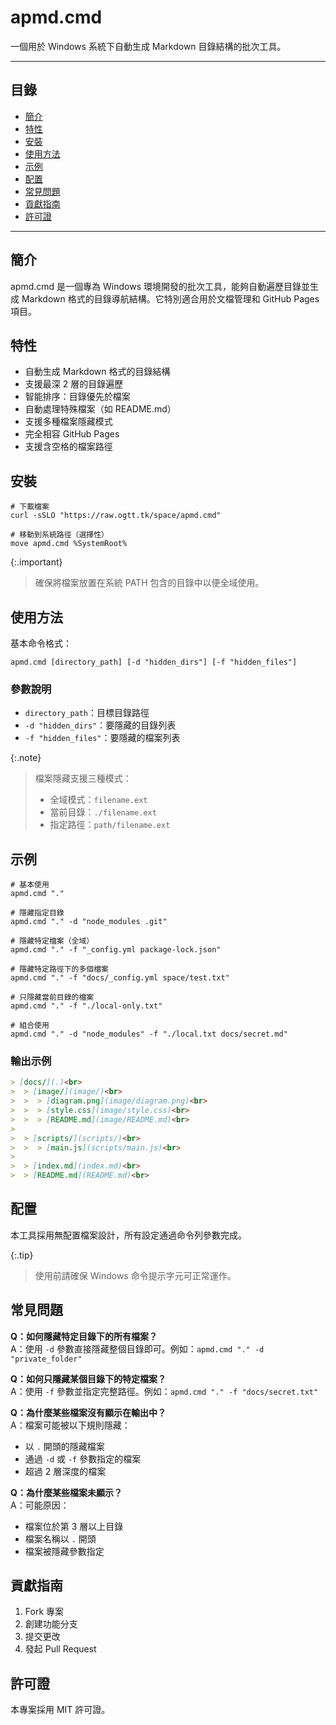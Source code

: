 # apmd.cmd
一個用於 Windows 系統下自動生成 Markdown 目錄結構的批次工具。

---

## 目錄
- [簡介](#簡介)
- [特性](#特性)
- [安裝](#安裝)
- [使用方法](#使用方法)
- [示例](#示例)
- [配置](#配置)
- [常見問題](#常見問題)
- [貢獻指南](#貢獻指南)
- [許可證](#許可證)

---

## 簡介
apmd.cmd 是一個專為 Windows 環境開發的批次工具，能夠自動遍歷目錄並生成 Markdown 格式的目錄導航結構。它特別適合用於文檔管理和 GitHub Pages 項目。

## 特性
- 自動生成 Markdown 格式的目錄結構
- 支援最深 2 層的目錄遍歷
- 智能排序：目錄優先於檔案
- 自動處理特殊檔案（如 README.md）
- 支援多種檔案隱藏模式
- 完全相容 GitHub Pages
- 支援含空格的檔案路徑

## 安裝
```batch
# 下載檔案
curl -sSLO "https://raw.ogtt.tk/space/apmd.cmd"

# 移動到系統路徑（選擇性）
move apmd.cmd %SystemRoot%
```

{:.important}
> 確保將檔案放置在系統 PATH 包含的目錄中以便全域使用。

## 使用方法
基本命令格式：

```batch
apmd.cmd [directory_path] [-d "hidden_dirs"] [-f "hidden_files"]
```

### 參數說明
- `directory_path`：目標目錄路徑
- `-d "hidden_dirs"`：要隱藏的目錄列表
- `-f "hidden_files"`：要隱藏的檔案列表

{:.note}
> 檔案隱藏支援三種模式：
> - 全域模式：`filename.ext`
> - 當前目錄：`./filename.ext`
> - 指定路徑：`path/filename.ext`

## 示例
```batch
# 基本使用
apmd.cmd "."

# 隱藏指定目錄
apmd.cmd "." -d "node_modules .git"

# 隱藏特定檔案（全域）
apmd.cmd "." -f "_config.yml package-lock.json"

# 隱藏特定路徑下的多個檔案
apmd.cmd "." -f "docs/_config.yml space/test.txt"

# 只隱藏當前目錄的檔案
apmd.cmd "." -f "./local-only.txt"

# 組合使用
apmd.cmd "." -d "node_modules" -f "./local.txt docs/secret.md"
```

### 輸出示例
```markdown
> [docs/](.)<br>
>  > [image/](image/)<br>
>  >  > [diagram.png](image/diagram.png)<br>
>  >  > [style.css](image/style.css)<br>
>  >  > [README.md](image/README.md)<br>
>
>  > [scripts/](scripts/)<br>
>  >  > [main.js](scripts/main.js)<br>
>
>  > [index.md](index.md)<br>
>  > [README.md](README.md)<br>
```

## 配置
本工具採用無配置檔案設計，所有設定通過命令列參數完成。

{:.tip}
> 使用前請確保 Windows 命令提示字元可正常運作。

## 常見問題

**Q：如何隱藏特定目錄下的所有檔案？**<br>
A：使用 `-d` 參數直接隱藏整個目錄即可。例如：`apmd.cmd "." -d "private_folder"`

**Q：如何只隱藏某個目錄下的特定檔案？**<br>
A：使用 `-f` 參數並指定完整路徑。例如：`apmd.cmd "." -f "docs/secret.txt"`

**Q：為什麼某些檔案沒有顯示在輸出中？**<br>
A：檔案可能被以下規則隱藏：
- 以 `.` 開頭的隱藏檔案
- 通過 `-d` 或 `-f` 參數指定的檔案
- 超過 2 層深度的檔案

**Q：為什麼某些檔案未顯示？**<br>
A：可能原因：
- 檔案位於第 3 層以上目錄
- 檔案名稱以 `.` 開頭
- 檔案被隱藏參數指定

## 貢獻指南
1. Fork 專案
2. 創建功能分支
3. 提交更改
4. 發起 Pull Request

## 許可證
本專案採用 MIT 許可證。
